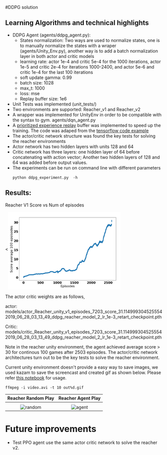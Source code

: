 #DDPG solution
## Learning Algorithms and technical highlights
- DDPG Agent (agents/ddpg_agent.py): 
    - States normalization: Two ways are used to normalize states, one is to manually normalize the states with a wraper (agents/Unity_Env.py), another way is to add a batch normalization layer in both actor and critic models
    - learning rate: actor 1e-4 and critic 5e-4 for the 1000 iterations, actor 1e-5 and critic 2e-4 for iterations 1000-2400, and actor 5e-6 and critic 1e-4 for the last 100 iterations
    - soft update gamma: 0.99
    - batch size: 1028
    - max_t: 1000
    - loss: mse
    - Replay buffer size: 1e6
- Unit Tests was implemented (unit_tests/)
- Two environments are supported: Reacher_v1 and Reacher_v2 
- A wrapper was implemented for UnityEnv in order to be compatible with the syntax to gym. agents/dqn_agent.py
- A [prioritized experience replay](https://arxiv.org/abs/1511.05952) buffer was implemented to speed up the training. The code was adaped from the [tensorflow code example](https://github.com/MorvanZhou/Reinforcement-learning-with-tensorflow/blob/master/contents/5.2_Prioritized_Replay_DQN/RL_brain.py) 
- The actor/critic network structure was found the key tests for solving the reacher environments
- Actor network has two hidden layers with units 128 and 64
- Critic network has three layers: one hidden layer of 64 before concatenating with action vector; Another two hidden layers of 128 and 64 was added before output values. 
- The experiments can be run on command line with different parameters 
    ```
    python ddpg_experiment.py  -h 
    ```
## Results: 
Reacher V1 Score vs Num of episodes   

<<img src="pics/Reacher_ddpg_scores.png" width=360  alt="Banana" ALIGN="Middle">


The actor critic weights are as follows, 

actor: models/actor_Reacher_unity_v1_episodes_7203_score_31.1149993045255542019_06_28_03_13_49_ddpg_reacher_model_2_lr_1e-3_retart_checkpoint.pth


Critic: models/critic_Reacher_unity_v1_episodes_7203_score_31.1149993045255542019_06_28_03_13_49_ddpg_reacher_model_2_lr_1e-3_retart_checkpoint.pth

Note in the reacher unity environment, the agent achieved average score > 30 for continous 100 games after 2503 episodes. The actor/critic network architectures turn out to be the key tests to solve the reacher environment. 

Current unity environment doesn't provide a easy way to save images, we used kazam to save the screencast and created gif as shown below. Please refer [this notebook](notebook/Visualize_agent_play.ipynb) for usage. 
```
ffmpeg -i video.avi -t 10 out%d.gif
```
Reacher  Random Play |  Reacher  Agent Play
:---------------:|:--------------:
<img src="pics/random_agent_play_reacher.gif" width=360 alt="random" ALIGN="Middle">|<img src="pics/trained_agent_play_reacher.gif" width=360  alt="agent" ALIGN="Middle">



# Future improvements
- Test PPO agent use the same actor critic network to solve the reacher v2. 

